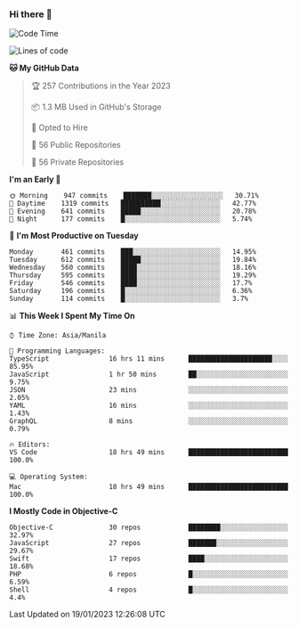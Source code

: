 ### Hi there 👋

<!--START_SECTION:waka-->
![Code Time](http://img.shields.io/badge/Code%20Time-3%2C558%20hrs%2058%20mins-blue)

![Lines of code](https://img.shields.io/badge/From%20Hello%20World%20I%27ve%20Written-2%20Million%20lines%20of%20code-blue)

**🐱 My GitHub Data** 

> 🏆 257 Contributions in the Year 2023
 > 
> 📦 1.3 MB Used in GitHub's Storage 
 > 
> 💼 Opted to Hire
 > 
> 📜 56 Public Repositories 
 > 
> 🔑 56 Private Repositories  
 > 
**I'm an Early 🐤** 

```text
🌞 Morning    947 commits    ███████░░░░░░░░░░░░░░░░░░   30.71% 
🌆 Daytime    1319 commits   ██████████░░░░░░░░░░░░░░░   42.77% 
🌃 Evening    641 commits    █████░░░░░░░░░░░░░░░░░░░░   20.78% 
🌙 Night      177 commits    █░░░░░░░░░░░░░░░░░░░░░░░░   5.74%

```
📅 **I'm Most Productive on Tuesday** 

```text
Monday       461 commits    ███░░░░░░░░░░░░░░░░░░░░░░   14.95% 
Tuesday      612 commits    █████░░░░░░░░░░░░░░░░░░░░   19.84% 
Wednesday    560 commits    ████░░░░░░░░░░░░░░░░░░░░░   18.16% 
Thursday     595 commits    ████░░░░░░░░░░░░░░░░░░░░░   19.29% 
Friday       546 commits    ████░░░░░░░░░░░░░░░░░░░░░   17.7% 
Saturday     196 commits    █░░░░░░░░░░░░░░░░░░░░░░░░   6.36% 
Sunday       114 commits    █░░░░░░░░░░░░░░░░░░░░░░░░   3.7%

```


📊 **This Week I Spent My Time On** 

```text
⌚︎ Time Zone: Asia/Manila

💬 Programming Languages: 
TypeScript               16 hrs 11 mins      █████████████████████░░░░   85.95% 
JavaScript               1 hr 50 mins        ██░░░░░░░░░░░░░░░░░░░░░░░   9.75% 
JSON                     23 mins             ░░░░░░░░░░░░░░░░░░░░░░░░░   2.05% 
YAML                     16 mins             ░░░░░░░░░░░░░░░░░░░░░░░░░   1.43% 
GraphQL                  8 mins              ░░░░░░░░░░░░░░░░░░░░░░░░░   0.79%

🔥 Editors: 
VS Code                  18 hrs 49 mins      █████████████████████████   100.0%

💻 Operating System: 
Mac                      18 hrs 49 mins      █████████████████████████   100.0%

```

**I Mostly Code in Objective-C** 

```text
Objective-C              30 repos            ████████░░░░░░░░░░░░░░░░░   32.97% 
JavaScript               27 repos            ███████░░░░░░░░░░░░░░░░░░   29.67% 
Swift                    17 repos            ████░░░░░░░░░░░░░░░░░░░░░   18.68% 
PHP                      6 repos             █░░░░░░░░░░░░░░░░░░░░░░░░   6.59% 
Shell                    4 repos             █░░░░░░░░░░░░░░░░░░░░░░░░   4.4%

```



 Last Updated on 19/01/2023 12:26:08 UTC
<!--END_SECTION:waka-->


<!--
**rad182/rad182** is a ✨ _special_ ✨ repository because its `README.md` (this file) appears on your GitHub profile.

Here are some ideas to get you started:

- 🔭 I’m currently working on ...
- 🌱 I’m currently learning ...
- 👯 I’m looking to collaborate on ...
- 🤔 I’m looking for help with ...
- 💬 Ask me about ...
- 📫 How to reach me: ...
- 😄 Pronouns: ...
- ⚡ Fun fact: ...
-->
